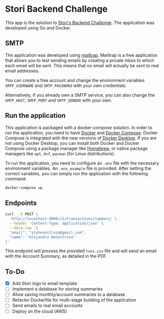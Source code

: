 # Stori Backend Challenge

This app is the solution to [Stori's Backend Challenge](Tech_Challenge_-_Software_Engineer.pdf). The application was developed using Go and Docker.

## SMTP

The application was developed using [mailtrap](https://mailtrap.io). Mailtrap is a free application that allows you to test sending emails by creating a private inbox to which each email will be sent. This means that no email will actually be sent to real email addresses.

You can create a free account and change the environment variables `SMTP_USERNAME` and `SMTP_PASSWORd` with your own credentials.

Alternatively, if you already own a SMTP service, you can also change the `SMTP_HOST`, `SMTP_PORT` and `SMTP_SENDER` with your own.

## Run the application

This application is packaged with a docker-compose solution. In order to run the application, you need to have [Docker](https://docs.docker.com/engine/) and [Docker Compose](https://docs.docker.com/compose/). Docker Compose is integrated with the new versions of [Docker Desktop](https://docs.docker.com/desktop/). If you are not using Docker Desktop, you can install both Docker and Docker Compose using a package manager like [Homebrew](https://brew.sh/), or native package managers like `apt`, `dnf`, `pacman` (for Linux distributions).

To run the application, you need to configure an `.env` file with the necessary environment variables. An `.env_example` file is provided. After setting the correct variables, you can simply run the application with the following command:

```sh
docker-compose up
```

## Endpoints

```sh
curl  -X POST \
  'http://localhost:4000/v1/transactions/summary' \
  --header 'Content-Type: application/json' \
  --data-raw '{
  "email": "alehenestroza@gmail.com",
  "name": "Alejandro Henestroza"
}'
```

This endpoint will process the provided `txns.csv` file and will send an email with the Account Summary, as detailed in the PDF.

## To-Do

-   [X] Add Stori logo to email template
-   [ ] Implement a database for storing summaries
-   [ ] Allow saving monthly/account summaries to a database
-   [ ] Refactor Dockerfile for multi-stage building of the application
-   [ ] Send emails to real email accounts
-   [ ] Deploy on the cloud (AWS)

